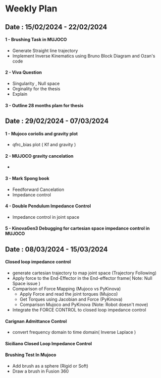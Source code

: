 # Weekly Plan
##  Date : 15/02/2024 - 22/02/2024
#### 1 - Brushing Task in MUJOCO  
  - Generate Straight line trajectory
  - Implement Inverse Kinematics using Bruno Block Diagram and Ozan's code
    
#### 2 - Viva Question
  - Singularity , Null space
  - Orginality for the thesis  
  - Explain

#### 3 - Outline 28 months plam for thesis

##  Date : 29/02/2024 - 07/03/2024
#### 1 - Mujoco coriolis and gravity plot
  - qfrc_bias plot ( Kf and gravity )
    
#### 2 - MUJOCO gravity cancelation
  - 
#### 3 - Mark Spong book
  - Feedforward Cancelation
  - Impedance control
#### 4 - Double Pendulum Impedance Control
  - Impedance control in joint space
#### 5 - KinovaGen3 Debugging for cartesian space impedance control in MUJOCO

##  Date : 08/03/2024 - 15/03/2024
#### Closed loop impedance control
  - generate cartesian trajectory to map joint space (Trajectory Following)
  - Apply force to the End-Effector in the End-effector frame( Note: Null Space issue )
  - Comparison of Force Mapping (Mujoco vs PyKinova)
      - Apply Force and read the joint torques (Mujoco)
      - Get Torques using Jacobian and Force (PyKinova)
      - Comparison Mujoco and PyKinova  (Note: Robot doesn't move)
  - Integrate the FORCE CONTROL to closed loop impedance control

#### Carignan Admittance Control
  - convert frequency domain to time domain( Inverse Laplace )

#### Siciliano Closed Loop Impedance Control





  
#### Brushing Test In Mujoco
  - Add brush as a sphere (Rigid or Soft)
  - Draw a brush in Fusion 360

